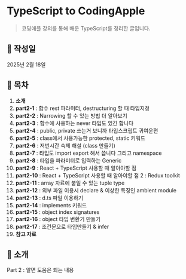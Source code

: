 # TypeScript to CodingApple

> 코딩애플 강의를 통해 배운 TypeScript를 정리한 글입니다.

## 📅 작성일

2025년 2월 18일

## 📌 목차

1. **소개**
2. **part2-1** : 함수 rest 파라미터, destructuring 할 때 타입지정
3. **part2-2** : Narrowing 할 수 있는 방법 더 알아보기
4. **part2-3** : 함수에 사용하는 never 타입도 있긴 합니다
5. **part2-4** : public, private 쓰는거 보니까 타입스크립트 귀여운편
6. **part2-5** : class에서 사용가능한 protected, static 키워드
7. **part2-6** : 저번시간 숙제 해설 (class 만들기)
8. **part2-7** : 타입도 import export 해서 씁니다 그리고 namespace
9. **part2-8** : 타입을 파라미터로 입력하는 Generic
10. **part2-9** : React + TypeScript 사용할 때 알아야할 점
11. **part2-10** : React + TypeScript 사용할 때 알아야할 점 2 : Redux toolkit
12. **part2-11** : array 자료에 붙일 수 있는 tuple type
13. **part2-12** : 외부 파일 이용시 declare & 이상한 특징인 ambient module
14. **part2-13** : d.ts 파일 이용하기
15. **part2-14** : implements 키워드
16. **part2-15** : object index signatures
17. **part2-16** : object 타입 변환기 만들기
18. **part2-17** : 조건문으로 타입만들기 & infer
19. **참고 자료**

## 📝 소개

Part 2 : 알면 도움은 되는 내용
